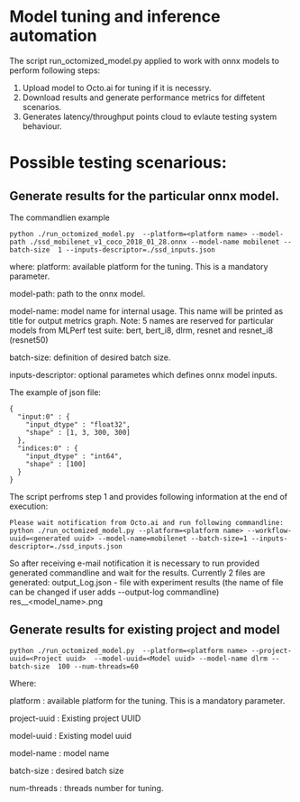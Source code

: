 
# Model tuning and inference automation
  The script run_octomized_model.py applied to work with onnx models to perform following steps:
  1. Upload model to Octo.ai for tuning if it is necessry.
  2. Download results and generate performance metrics for diffetent scenarios.
  3. Generates latency/throughput points cloud to evlaute testing system behaviour.

# Possible testing scenarious:
## Generate results for the particular onnx model.
  The commandlien example

```python ./run_octomized_model.py  --platform=<platform name> --model-path ./ssd_mobilenet_v1_coco_2018_01_28.onnx --model-name mobilenet --batch-size  1 --inputs-descriptor=./ssd_inputs.json```

where:
  platform: available platform for the tuning. This is a mandatory parameter.

  model-path: path to the onnx model.

  model-name: model name for internal usage. This name will be printed as title for output metrics graph. Note: 5 names are reserved for particular models from 
MLPerf test suite: bert, bert_i8, dlrm, resnet and resnet_i8 (resnet50)

  batch-size: definition of desired batch size.

  inputs-descriptor: optional parametes which defines onnx model inputs.

  The example of json file:

```
{
  "input:0" : {
    "input_dtype" : "float32",
    "shape" : [1, 3, 300, 300]
  },
  "indices:0" : {
    "input_dtype" : "int64",
    "shape" : [100]
  }
}
```

The script perfroms step 1 and provides following information at the end of execution:


```Please wait notification from Octo.ai and run following commandline:```
```python ./run_octomized_model.py --platform=<platform name> --workflow-uuid=<generated uuid> --model-name=mobilenet --batch-size=1 --inputs-descriptor=./ssd_inputs.json```

So after receiving e-mail notification it is necessary to run provided generated commandline and wait for the results.
Currently 2 files are generated:
output_Log.json - file with experiment results (the name of file can be changed if user adds --output-log commandline)
res_<platfortm>_<model_name>.png

## Generate results for existing project and model

`python ./run_octomized_model.py  --platform=<platform name> --project-uuid=<Project uuid>  --model-uuid=<Model uuid> --model-name dlrm --batch-size  100 --num-threads=60`

Where:

platform : available platform for the tuning. This is a mandatory parameter.

project-uuid : Existing project UUID

model-uuid : Existing model uuid

model-name : model name

batch-size : desired batch size

num-threads : threads number for tuning.
